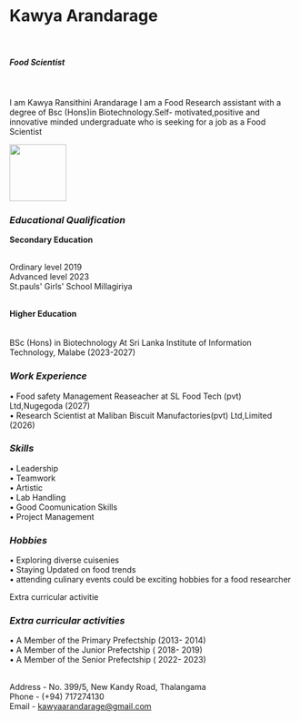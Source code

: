 <html>
 <head>
  <title>MY PORTFOLIO</title>
   </head>
 <html>
 <body>
<h1>Kawya Arandarage</h1>
<br><h5>Food Scientist</h5>

<br> <p>I am Kawya Ransithini Arandarage I am a Food Research assistant with a degree of Bsc (Hons)in Biotechnology.Self- motivated,positive and innovative minded undergraduate who is seeking for a job as a Food Scientist</p>


<img src="IMG_20240217_134929_243" width="100" height="100">


<h3><i>Educational Qualification </i></h3> 
<b>Secondary Education</b><br>

<br>Ordinary level 2019 <br>
Advanced level 2023 <br>
St.pauls' Girls' School Millagiriya <br>

<br> <b>Higher Education</b> </br>
<br>
 <br>BSc (Hons) in Biotechnology At Sri Lanka Institute of Information Technology, Malabe (2023-2027)

<h3><i>Work Experience </i></h3> 


• Food safety Management Reaseacher at SL Food Tech (pvt) Ltd,Nugegoda (2027) <br>
• Research Scientist at Maliban Biscuit Manufactories(pvt) Ltd,Limited (2026) <br>

<h3><i>Skills</i></h3> 

• Leadership <br>
• Teamwork <br>
• Artistic <br>
• Lab Handling<br>
• Good Coomunication Skills<br>
• Project Management<br>

<h3><i>Hobbies </i></h3> 

• Exploring diverse cuisenies <br>
• Staying Updated on food trends <br>
• attending culinary events could be exciting hobbies for a food researcher <br>

 Extra curricular activitie<h3><i>Extra curricular activities</i></h3> 
• A Member of the Primary Prefectship (2013- 2014) <br>
• A Member of  the Junior Prefectship ( 2018- 2019) <br>
• A Member of  the Senior Prefectship ( 2022- 2023) <br>

<br>Address - No. 399/5, New Kandy Road, Thalangama </br>
Phone - (+94) 717274130 <br>
Email - kawyaarandarage@gmail.com <br>
</body>
</html>
